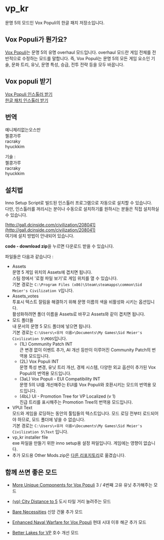 # vp_kr
문명 5의 모드인 Vox Populi의 한글 패치 저장소입니다.

## Vox Populi가 뭔가요?
[Vox Populi](https://forums.civfanatics.com/forums/community-patch-project.497/)는 문명 5의 유명 overhaul 모드입니다.
overhaul 모드란 게임 전체를 전반적으로 수정하는 모드를 말합니다.
즉, Vox Populi는 문명 5의 모든 게임 요소인 기술, 문화 트리, 유닛, 문명 특성, 승급, 전투 전략 등을 모두 바꿉니다.

## Vox populi 받기
[Vox Populi 인스톨러 받기](https://github.com/LoneGazebo/Community-Patch-DLL/releases/download/Release-3.7.4/Vox.Populi.3.7.4.exe)  
[한글 패치 인스톨러 받기](https://github.com/hyuckkim/vp_kr/releases/download/v3.7.4/Vox.Populi.INT.3.7.4.exe)  

## 번역
예니체리없는오스만  
첼콩가루  
racraky  
hyuckkim  

기술 :  
첼콩가루  
racraky  
hyuckkim  

## 설치법 

Inno Setup Script로 빌드된 인스톨러 프로그램으로 자동으로 설치할 수 있습니다.  
다만, 인스톨러를 꺼리시는 분이나 수동으로 설치하기를 원하시는 분들은 직접 설치하실 수 있습니다.

[http://gall.dcinside.com/civilization/208041](http://gall.dcinside.com/civilization/208041)  
여기에 설치 방법이 안내되어 있습니다.  

**code - download zip**을 누르면 다운로드 받을 수 있습니다.

파일들은 다음과 같습니다 : 
 - Assets  
문명 5 게임 위치의 Assets에 겹치면 됩니다.  
스팀 창에서 '로컬 파일 보기'로 게임 위치를 열 수 있습니다.  
기본 경로는 `C:\Program Files (x86)\Steam\steamapps\common\Sid Meier's Civilization V`입니다.
 - Assets_votes  
 투표시 텍스트 잘림을 해결하기 위해 문명 이름의 색을 비활성화 시키는 옵션입니다.  
 활성화하려면 폴더 이름을 Assets로 바꾸고 Assets와 같이 겹치면 됩니다.  
 - 모드 폴더들  
내 문서의 문명 5 모드 폴더에 넣으면 됩니다.  
기본 경로는 `C:\Users\<유저 이름>\Documents\My Games\Sid Meier's Civilization 5\MODS`입니다.
   - (1L) Community Patch INT  
큰 변경 없이 이벤트 추가, AI 개선 등만이 이루어진 Community Patch의 번역용 모드입니다.
   - (2L) Vox Populi INT  
문명 특성 변경, 유닛 트리 개선, 경제 시스템, 다양한 외교 옵션이 추가된 Vox Populi의 번역용 모드입니다.
   - (3aL) Vox Populi - EUI Compatibility INT  
문명 5의 UI를 개선해주는 EUI를 Vox Populi와 호환시키는 모드의 번역용 모드입니다.
   - (4bL) UI - Promotion Tree for VP Localized (v 1)  
진급 트리를 표시해주는 Promotion Tree의 번역용 모드입니다.  
 - VPUI Text  
모드와 게임을 로딩하는 동안의 툴팁들의 텍스트입니다. 모드 로딩 전부터 로드되어야 하므로, 모드 폴더에 넣을 수 없습니다.  
기본 경로는 `C:\Users\<유저 이름>\Documents\My Games\Sid Meier's Civilization 5\Text` 입니다.
 - vp_kr installer file  
exe 파일을 만들기 위한 inno setup용 설정 파일입니다. 게임에는 영향이 없습니다.  
 - 추가 모드용 Other Mods.zip은 [다른 리포지토리](https://github.com/hyuckkim/vp_modmods_kr)로 옮겼습니다.
## 함께 쓰면 좋은 모드
 - [More Unique Components for Vox Populi](http://gall.dcinside.com/civilization/261234) 3 / 4번째 고유 유닛 추가해주는 모드  
 - [(vp) City Distance to 5](https://steamcommunity.com/sharedfiles/filedetails/?id=2304856716) 도시 타일 거리 늘려주는 모드  

 - [Bare Necessities](https://forums.civfanatics.com/threads/bare-necessities.645157/) 신앙 건물 추가 모드
 - [Enhanced Naval Warfare for Vox Populi](https://forums.civfanatics.com/resources/enhanced-naval-warfare-for-vox-populi.26569/) 현대 시대 이후 해군 추가 모드
 - [Better Lakes for VP](https://forums.civfanatics.com/threads/better-lakes-for-vp.662230/) 호수 개선 모드
